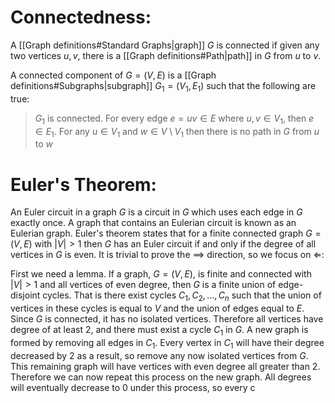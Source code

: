 	
# Connectedness: 

A [[Graph definitions#Standard Graphs|graph]] $G$ is connected if given any two vertices $u,v$, there is a [[Graph definitions#Path|path]] in $G$ from $u$ to $v$.

A connected component of $G=(V,E)$ is a [[Graph definitions#Subgraphs|subgraph]] $G_1=(V_1,E_1)$ such that the following are true:
> $G_1$ is connected.
> For every edge $e=uv\in E$ where $u,v\in V_1$, then $e\in E_1$.
> For any $u\in V_1$ and $w\in V\setminus V_1$ then there is no path in $G$ from $u$ to $w$

# Euler's Theorem:

An Euler circuit in a graph $G$ is a circuit in $G$ which uses each edge in $G$ exactly once. A graph that contains an Eulerian circuit is known as an Eulerian graph. Euler's theorem states that for a finite connected graph $G=(V,E)$ with $|V|>1$ then $G$ has an Euler circuit if and only if the degree of all vertices in $G$ is even. It is trivial to prove the $\implies$ direction, so we focus on $\Longleftarrow$:

First we need a lemma. If a graph, $G=(V,E)$, is finite and connected with $|V|>1$ and all vertices of even degree, then $G$ is a finite union of edge-disjoint cycles. That is there exist cycles $C_1,C_2,\dots,C_n$ such that the union of vertices in these cycles is equal to $V$ and the union of edges equal to $E$. Since $G$ is connected, it has no isolated vertices. Therefore all vertices have degree of at least $2$, and there must exist a cycle $C_1$ in $G$. A new graph is formed by removing all edges in $C_1$. Every vertex in $C_1$ will have their degree decreased by $2$ as a result, so remove any now isolated vertices from $G$. This remaining graph will have vertices with even degree all greater than $2$. Therefore we can now repeat this process on the new graph. All degrees will eventually decrease to $0$ under this process, so every c 